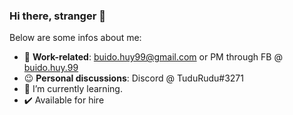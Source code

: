 ### Hi there, stranger 👋

Below are some infos about me:

- 📝 **Work-related**: buido.huy99@gmail.com or PM through FB @ [buido.huy.99](fb.com/buido.huy.99)
- 😉 **Personal discussions**: Discord @ TuduRudu#3271
- 🌱 I’m currently learning.
- ✔️ Available for hire
